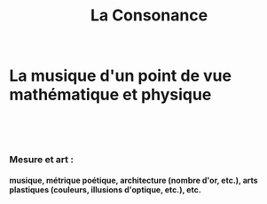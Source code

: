 <center>
<h1>La Consonance</h1>

</center>

<p>
&nbsp;
</p>

La musique d'un point de vue mathématique et physique
=======

<p>
&nbsp;
</p>
<p>
&nbsp;
</p>


<h3>Mesure et art :</h3>

<h4>musique, métrique poétique, architecture (nombre d'or, etc.), arts plastiques (couleurs, illusions d'optique, etc.), etc.</h4>